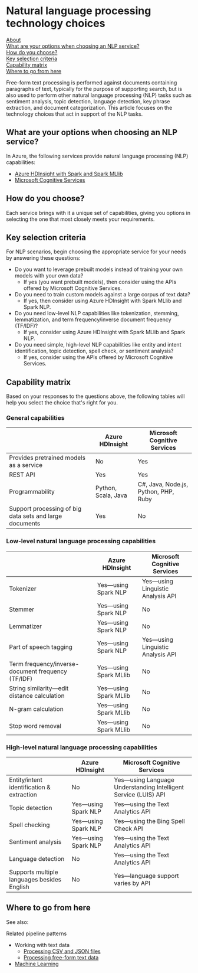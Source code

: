 # Natural language processing technology choices

[About]()  
[What are your options when choosing an NLP service?](#options)  
[How do you choose?](#howtochoose)  
[Key selection criteria](#criteria)  
[Capability matrix](#matrix)   
[Where to go from here](#wheretogo)  

<a name="about"></a>
Free-form text processing is performed against documents containing paragraphs of text, typically for the purpose of supporting search, but is also used to perform other natural language processing (NLP) tasks such as sentiment analysis, topic detection, language detection, key phrase extraction, and document categorization. This article focuses on the technology choices that act in support of the NLP tasks.

## <a name="options"></a> What are your options when choosing an NLP service?

In Azure, the following services provide natural language processing (NLP) capabilities:

- [Azure HDInsight with Spark and Spark MLlib](https://docs.microsoft.com/en-us/azure/hdinsight/spark/apache-spark-overview)
- [Microsoft Cognitive Services](https://docs.microsoft.com/en-us/azure/#pivot=products&panel=cognitive)

## <a name="howtochoose"></a> How do you choose?

Each service brings with it a unique set of capabilities, giving you options in selecting the one that most closely meets your requirements. 

## <a name="criteria"></a> Key selection criteria

For NLP scenarios, begin choosing the appropriate service for your needs by answering these questions:
- Do you want to leverage prebuilt models instead of training your own models with your own data?
    - If yes (you want prebuilt models), then consider using the APIs offered by Microsoft Cognitive Services.
- Do you need to train custom models against a large corpus of text data?
    - If yes, then consider using Azure HDInsight with Spark MLlib and Spark NLP.
- Do you need low-level NLP capabilities like tokenization, stemming, lemmatization, and term frequency/inverse document frequency (TF/IDF)?
    - If yes, consider using Azure HDInsight with Spark MLlib and Spark NLP.
- Do you need simple, high-level NLP capabilities like entity and intent identification, topic detection, spell check, or sentiment analysis?
    - If yes, consider using the APIs offered by Microsoft Cognitive Services.

## <a name="matrix"></a> Capability matrix

Based on your responses to the questions above, the following tables will help you select the choice that's right for you.

### General capabilities

| | Azure HDInsight | Microsoft Cognitive Services |
| --- | --- | --- |
| Provides pretrained models as a service | No | Yes |
| REST API | Yes | Yes |
| Programmability | Python, Scala, Java | C#, Java, Node.js, Python, PHP, Ruby |
| Support processing of big data sets and large documents | Yes | No |

### Low-level natural language processing capabilities

| | Azure HDInsight | Microsoft Cognitive Services |  
| --- | --- | --- | 
| Tokenizer | Yes&mdash;using Spark NLP | Yes&mdash;using Linguistic Analysis API |
| Stemmer | Yes&mdash;using Spark NLP | No |
| Lemmatizer | Yes&mdash;using Spark NLP | No |
| Part of speech tagging | Yes&mdash;using Spark NLP | Yes&mdash;using Linguistic Analysis API |
| Term frequency/inverse-document frequency (TF/IDF) | Yes&mdash;using Spark MLlib | No |
| String similarity&mdash;edit distance calculation | Yes&mdash;using Spark MLlib | No |
| N-gram calculation | Yes&mdash;using Spark MLlib | No |
| Stop word removal | Yes&mdash;using Spark MLlib | No |

### High-level natural language processing capabilities

| | Azure HDInsight | Microsoft Cognitive Services |
| --- | --- | --- | 
| Entity/intent identification & extraction | No | Yes&mdash;using Language Understanding Intelligent Service (LUIS) API |    
| Topic detection | Yes&mdash;using Spark NLP | Yes&mdash;using the Text Analytics API |
| Spell checking | Yes&mdash;using Spark NLP | Yes&mdash;using the Bing Spell Check API |
| Sentiment analysis | Yes&mdash;using Spark NLP | Yes&mdash;using the Text Analytics API |
| Language detection | No | Yes&mdash;using the Text Analytics API |
| Supports multiple languages besides English | No | Yes&mdash;language support varies by API |

## <a name="wheretogo"></a>Where to go from here

See also:

Related pipeline patterns
- Working with text data
    - [Processing CSV and JSON files](../pipeline-patterns/processing-csv-and-json.md)
    - [Processing free-form text data](../pipeline-patterns/processing-free-form-text.md)
- [Machine Learning](../pipeline-patterns/machine-learning.md)
